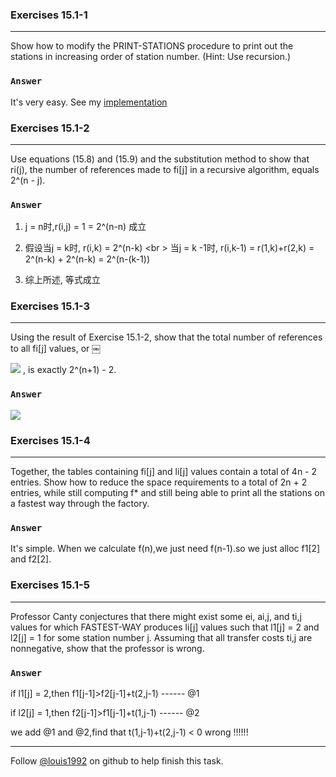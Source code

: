 ### Exercises 15.1-1
***
Show how to modify the PRINT-STATIONS procedure to print out the stations in increasing order of station number. (Hint: Use recursion.)

### `Answer`
It's very easy. See my [implementation](./Assembly-line-sche.c)

### Exercises 15.1-2
***
Use equations (15.8) and (15.9) and the substitution method to show that ri(j), the number of references made to fi[j] in a recursive algorithm, equals 2^(n - j).

### `Answer`

1. j = n时,r(i,j) = 1 = 2^(n-n) 成立

2. 假设当j = k时, r(i,k) = 2^(n-k) <br \>
当j = k -1时, r(i,k-1) = r(1,k)+r(2,k) = 2^(n-k) + 2^(n-k) = 2^(n-(k-1))

3. 综上所述, 等式成立

### Exercises 15.1-3
***
Using the result of Exercise 15.1-2, show that the total number of references to all fi[j] values, or ￼

![](http://latex.codecogs.com/gif.latex?\\sum_{i=1}^{2}\\sum_{j%20=%201}^{n}r_i\(j\))
 , is exactly 2^(n+1) - 2.



### `Answer`
![](http://latex.codecogs.com/gif.latex?\\sum_{i=1}^{2}\\sum_{j%20=%201}^{n}r_i\(j\)%0d%0a=%202\(\\sum_{j=1}^{n}2^{n-j}\)%20=%202\(2^n-1\)%20=%202^{n+1}-1)
				

### Exercises 15.1-4
***
Together, the tables containing fi[j] and li[j] values contain a total of 4n - 2 entries. Show how to reduce the space requirements to a total of 2n + 2 entries, while still computing f* and still being able to print all the stations on a fastest way through the factory.

### `Answer`
It's simple. When we calculate f(n),we just need f(n-1).so we just alloc f1[2] and f2[2].
			
			
### Exercises 15.1-5
***
Professor Canty conjectures that there might exist some ei, ai,j, and ti,j values for which FASTEST-WAY produces li[j] values such that l1[j] = 2 and l2[j] = 1 for some station number j. Assuming that all transfer costs ti,j are nonnegative, show that the professor is wrong.


### `Answer`
if l1[j] = 2,then f1[j-1]>f2[j-1]+t(2,j-1) ------  @1

if l2[j] = 1,then f2[j-1]>f1[j-1]+t(1,j-1) ------  @2

we add @1 and @2,find that t(1,j-1)+t(2,j-1) < 0  wrong !!!!!!

***
Follow [@louis1992](https://github.com/gzc) on github to help finish this task.

